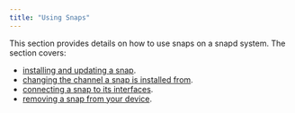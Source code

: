 ```yaml
---
title: "Using Snaps"
---
```



This section provides details on how to use snaps on a snapd system. The section covers:

- [installing and updating a snap](/docs/usage/install).
- [changing the channel a snap is installed from](/docs/usage/channel).
- [connecting a snap to its interfaces](/docs/usage/interfaces).
- [removing a snap from your device](/docs/usage/remove).
